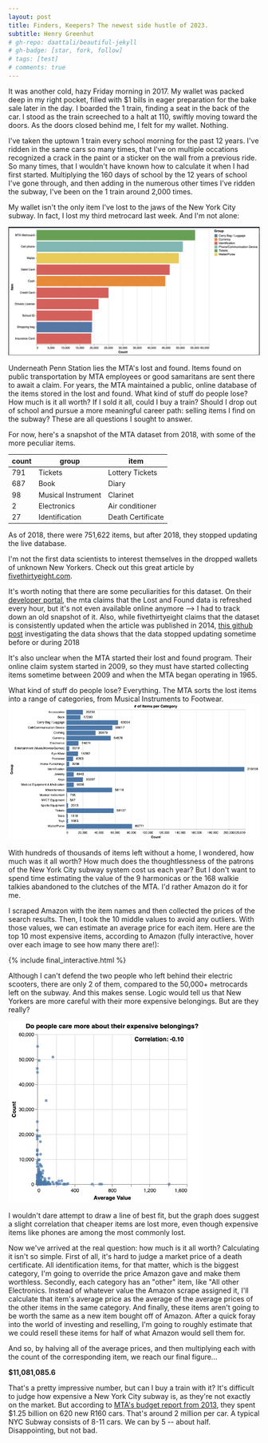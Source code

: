 ```yaml
---
layout: post
title: Finders, Keepers? The newest side hustle of 2023.
subtitle: Henry Greenhut
# gh-repo: daattali/beautiful-jekyll
# gh-badge: [star, fork, follow]
# tags: [test]
# comments: true
---
```

It was another cold, hazy Friday morning in 2017. My wallet was packed deep in my right pocket, filled with $1 bills in eager preparation for the bake sale later in the day. I boarded the 1 train, finding a seat in the back of the car. I stood as the train screeched to a halt at 110, swiftly moving toward the doors. As the doors closed behind me, I felt for my wallet. Nothing.

I've taken the uptown 1 train every school morning for the past 12 years. I've ridden in the same cars so many times, that I've on multiple occations recognized a crack in the paint or a sticker on the wall from a previous ride. So many times, that I wouldn't have known how to calculate it when I had first started. Multiplying the 160 days of school by the 12 years of school I've gone through, and then adding in the numerous other times I've ridden the subway, I've been on the 1 train around 2,000 times.

My wallet isn't the only item I've lost to the jaws of the New York City subway. In fact, I lost my third metrocard last week. And I'm not alone:

![count_10%](../assets/img/finders/count_10.png)

Underneath Penn Station lies the MTA's lost and found. Items found on public transportation by MTA employees or good samaritans are sent there to await a claim. For years, the MTA maintained a public, online database of the items stored in the lost and found. What kind of stuff do people lose? How much is it all worth? If I sold it all, could I buy a train? Should I drop out of school and pursue a more meaningful career path: selling items I find on the subway? These are all questions I sought to answer.

For now, here's a snapshot of the MTA dataset from 2018, with some of the more peculiar items.

| count | group              | item                |
|-------|--------------------|---------------------|
| 791   | Tickets            | Lottery Tickets     |
| 687   | Book               | Diary               |
| 98    | Musical Instrument | Clarinet            |
| 2     | Electronics        | Air conditioner     |
| 27    | Identification     | Death Certificate   |

As of 2018, there were 751,622 items, but after 2018, they stopped updating the live database.

I'm not the first data scientists to interest themselves in the dropped wallets of unknown New Yorkers. Check out this great article by [fivethirtyeight.com](https://fivethirtyeight.com/features/mta-new-york-lost-and-found-subway-most-common/).

It's worth noting that there are some peculiarities for this dataset. On their [developer portal](http://web.mta.info/developers/developer-data-terms.html#data), the mta claims that the Lost and Found data is refreshed every hour, but it's not even available online anymore --> I had to track down an old snapshot of it. Also, while fivethirtyeight claims that the dataset is consistently updated when the article was published in 2014, [this github post](https://github.com/jsoma/data-studio-projects/issues/176) investigating the data shows that the data stopped updating sometime before or during 2018 

It's also unclear when the MTA started their lost and found program. Their online claim system started in 2009, so they must have started collecting items sometime between 2009 and when the MTA began operating in 1965. 

What kind of stuff do people lose? Everything. The MTA sorts the lost items into a range of categories, from Musical Instruments to Footwear.
![categories%](../assets/img/finders/categories.png)

With hundreds of thousands of items left without a home, I wondered, how much was it all worth? How much does the thoughtlessness of the patrons of the New York City subway system cost us each year? But I don't want to spend time estimating the value of the 9 harmonicas or the 168 walkie talkies abandoned to the clutches of the MTA. I'd rather Amazon do it for me.

I scraped Amazon with the item names and then collected the prices of the search results. Then, I took the 10 middle values to avoid any outliers. With those values, we can estimate an average price for each item. Here are the top 10 most expensive items, according to Amazon (fully interactive, hover over each image to see how many there are!):

{% include final_interactive.html %}

Although I can't defend the two people who left behind their electric scooters, there are only 2 of them, compared to the 50,000+ metrocards left on the subway. And this makes sense. Logic would tell us that New Yorkers are more careful with their more expensive belongings. But are they really?

![countvsvalue%](../assets/img/finders/countvsvalue.png)

I wouldn't dare attempt to draw a line of best fit, but the graph does suggest a slight correlation that cheaper items are lost more, even though expensive items like phones are among the most commonly lost.

Now we've arrived at the real question: how much is it all worth? Calculating it isn't so simple. First of all, it's hard to judge a market price of a death certificate. All identification items, for that matter, which is the biggest category, I'm going to override the price Amazon gave and make them worthless. Secondly, each category has an "other" item, like "All other Electronics. Instead of whatever value the Amazon scrape assigned it, I'll calculate that item's average price as the average of the average prices of the other items in the same category. And finally, these items aren't going to be worth the same as a new item bought off of Amazon. After a quick foray into the world of investing and reselling, I'm going to roughly estimate that we could resell these items for half of what Amazon would sell them for.

And so, by halving all of the average prices, and then multiplying each with the count of the corresponding item, we reach our final figure...

**$11,081,085.6**

That's a pretty impressive number, but can I buy a train with it? It's difficult to judge how expensive a New York City subway is, as they're not exactly on the market. But according to [MTA's budget report from 2013](http://web.mta.info/mta/budget/pdf/2008-2013%20Capital%20Plan.pdf), they spent $1.25 billion on 620 new R160 cars. That's around 2 million per car. A typical NYC Subway consists of 8-11 cars. We can by 5 -- about half. Disappointing, but not bad.